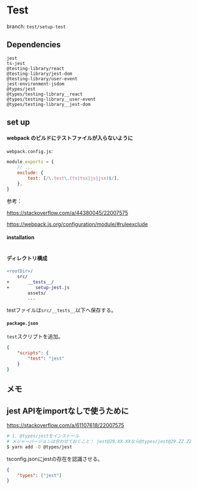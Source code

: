 # Test

branch: `test/setup-test`

## Dependencies

```
jest
ts-jest
@testing-library/react
@testing-library/jest-dom
@testing-library/user-event
jest-environment-jsdom
@types/jest
@types/testing-library__react
@types/testing-library__user-event
@types/testing-library__jest-dom
```

## set up

#### webpack のビルドにテストファイルが入らないように

`webpack.config.js`:

```JavaScript
module.exports = {
    // ...
    exclude: {
        test: [/\.test\.(ts|tsx|js|jsx)$/],
    },
}
```

参考：

https://stackoverflow.com/a/44380045/22007575

https://webpack.js.org/configuration/module/#ruleexclude


#### installation

```bash

```

#### ディレクトリ構成

```diff
<rootDir>/
    src/
+       __tests__/
+          setup-jest.js
        assets/
        ...
```

testファイルは`src/__tests__`以下へ保存する。

#### `package.json`

`test`スクリプトを追加。

```JSON
{
    "scripts": {
        "test": "jest"
    }
}
```


## メモ

## jest APIをimportなしで使うために

https://stackoverflow.com/a/61107618/22007575

```bash
# 1. @types/jestをインストール
# メジャーバージョンは合わせておくこと！ jest@29.XX.XXなら@types/jest@29.ZZ.ZZ
$ yarn add -D @types/jest
```

tsconfig.jsonにjestの存在を認識させる。

```JSON
{
    "types": ["jest"]
}
```